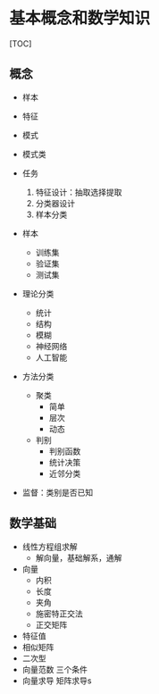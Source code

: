 # 基本概念和数学知识

[TOC]

## 概念

- 样本
- 特征
- 模式
- 模式类
- 任务
  1. 特征设计：抽取选择提取
  2. 分类器设计
  3. 样本分类
- 样本
  - 训练集
  - 验证集
  - 测试集
- 理论分类
  - 统计
  - 结构
  - 模糊
  - 神经网络
  - 人工智能

- 方法分类
  - 聚类
    - 简单
    - 层次
    - 动态
  - 判别
    - 判别函数
    - 统计决策
    - 近邻分类
- 监督：类别是否已知

## 数学基础

- 线性方程组求解
  - 解向量，基础解系，通解
- 向量
  - 内积
  - 长度
  - 夹角
  - 施密特正交法
  - 正交矩阵
- 特征值
- 相似矩阵
- 二次型
- 向量范数 三个条件
- 向量求导 矩阵求导s